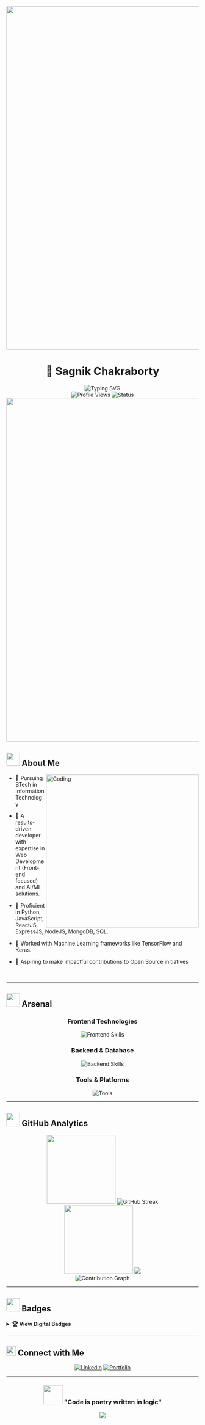 <img src="https://user-images.githubusercontent.com/74038190/212284100-561aa473-3905-4a80-b561-0d28506553ee.gif" width="900"> 

# <div align="center">🌟 Sagnik Chakraborty</div>

<div align="center">
  <img src="https://readme-typing-svg.herokuapp.com?font=Fira+Code&weight=600&size=28&duration=1500&pause=500&color=6366F1&center=true&vCenter=true&multiline=true&repeat=false&width=600&height=100&lines=Full-Stack+Developer;AI%2FML+Enthusiast" alt="Typing SVG" />
</div>

<div align="center">
  <img src="https://komarev.com/ghpvc/?username=eccentriccoder01&label=Profile%20Views&color=6366f1&style=for-the-badge" alt="Profile Views" />
  <img src="https://img.shields.io/badge/Status-Available%20for%20Hire-brightgreen?style=for-the-badge" alt="Status" />
</div>

<img src="https://user-images.githubusercontent.com/74038190/212284100-561aa473-3905-4a80-b561-0d28506553ee.gif" width="900"> 

## <img src="https://media.giphy.com/media/iY8CRBdQXODJSCERIr/giphy.gif" width="35"> About Me

<img align="right" src="https://media.giphy.com/media/SWoSkN6DxTszqIKEqv/giphy.gif" alt="Coding" width="400" />


- 🔏 Pursuing BTech in Information Technology

- 🔏 A results-driven developer with expertise in Web Development (Front-end focused) and AI/ML solutions.

- 🔏 Proficient in Python, JavaScript, ReactJS, ExpressJS, NodeJS, MongoDB, SQL.

- 🔏 Worked with Machine Learning frameworks like TensorFlow and Keras.

- 🔏 Aspiring to make impactful contributions to Open Source initiatives


<br clear="right"/>

---

## <img src="https://media.giphy.com/media/WUlplcMpOCEmTGBtBW/giphy.gif" width="35"> Arsenal

<div align="center">

### Frontend Technologies
<p>
  <img src="https://skillicons.dev/icons?i=react,js,ts,html,css,bootstrap,python" alt="Frontend Skills" />
</p>

### Backend & Database
<p>
  <img src="https://skillicons.dev/icons?i=nodejs,express,mongodb,mysql,python,firebase" alt="Backend Skills" />
</p>

### Tools & Platforms
<p>
  <img src="https://skillicons.dev/icons?i=vscode,git,github,postman,tensorflow" alt="Tools" />
</p>

</div>

---

## <img src="https://media.giphy.com/media/Q7LHmoFwVP6Yc1swZs/giphy.gif" width="35"> GitHub Analytics

<div align="center">
  
  <img height="180em" src="https://github-readme-stats.vercel.app/api?username=eccentriccoder01&show_icons=true&theme=tokyonight&count_private=true&hide_border=true&bg_color=0d1117&title_color=6366f1&icon_color=8b5cf6&text_color=c9d1d9"/>

  <img src="https://streak-stats.demolab.com/?user=eccentriccoder01&theme=tokyonight&hide_border=true&background=0D1117&stroke=6366f1&ring=8b5cf6&fire=f59e0b&currStreakLabel=c9d1d9" alt="GitHub Streak" />

</div>
<div align="center">

  <img height="180em" src="https://github-readme-stats.vercel.app/api/top-langs/?username=eccentriccoder01&layout=compact&theme=tokyonight&hide_border=true&bg_color=0d1117&title_color=6366f1&text_color=c9d1d9"/>

<img src="https://github-readme-stats.vercel.app/api/wakatime?username=MrEccentric&layout=compact&theme=tokyonight&hide_border=true&bg_color=0d1117&title_color=6366f1" />
  
</div>

<div align="center">
  
  <img src="https://github-readme-activity-graph.vercel.app/graph?username=eccentriccoder01&theme=tokyo-night&bg_color=0d1117&color=c9d1d9&line=6366f1&point=8b5cf6&area=true&hide_border=true" alt="Contribution Graph" />
  
</div>

---

## <img src="https://media.giphy.com/media/LnQjpWaON8nhr21vNW/giphy.gif" width="35"> Badges

<details>
<summary><b>🏆 View Digital Badges</b></summary>
<br>

<div align="center">
  <table>
    <tr>
      <td align="center">
        <a href="https://www.credly.com/badges/76e994f4-a66f-4209-9727-f0007de3c3a8/public_url">
          <img width="160px" src="https://github.com/user-attachments/assets/996cbd36-6b8c-45ad-ad00-7aa577422835" />
        </a>
      </td>
      <td align="center">
        <a href="https://www.credly.com/badges/fb130af4-6008-4ae8-b24d-e9d012f57777/public_url">
          <img width="160px" src="https://github.com/user-attachments/assets/ba28ffed-2b29-42e9-8bd9-a8b299d99a39" />
        </a>
      </td>
      <td align="center">
        <a href="https://www.credly.com/badges/83bed5fd-8ba1-4c44-8358-73fb2da1623e/public_url">
          <img width="160px" src="https://github.com/user-attachments/assets/4948a1b4-118a-4b17-ae92-3917923ca53c" />
        </a>
      </td>
      <td align="center">
        <img width="160px" src="https://github.com/user-attachments/assets/881a3b49-b283-47cc-b1ae-7e7354eeae9d" />
      </td>
      <td align="center">
        <a href="https://www.credly.com/badges/53bd600a-4e4a-4a87-b7bd-11405964c0d3/public_url">
          <img width="160px" src="https://github.com/user-attachments/assets/3ab1a6a5-5a83-4839-ba62-a3f18a9cb475" />
        </a>
      </td>
      <td align="center">
        <a href="https://www.credly.com/badges/1bde91ac-946e-40f9-b9e5-927d9d631101/public_url">
          <img width="160px" src="https://github.com/user-attachments/assets/432e38fb-053e-4835-8a0f-2a494c073c92" />
        </a>
      </td>
    </tr>
    <tr>
      <td align="center">
        <a href="https://www.credly.com/badges/bcf6d1bb-3d3d-422c-bc5b-2e3c90d5ccbc/public_url">
          <img width="160px" src="https://github.com/user-attachments/assets/b6337be4-4cd6-41c6-bea3-855e9f2c5e09" />
        </a>
      </td>
      <td align="center">
        <a href="https://www.credly.com/badges/f093ec4e-dff7-4db6-8909-77205c6b0861/public_url">
          <img width="160px" src="https://github.com/user-attachments/assets/16300233-4e36-464f-9369-062b172ea94d" />
        </a>
      </td>
      <td align="center">
        <a href="https://www.credly.com/badges/4b318b6e-c7cc-4e31-856c-0957a84b14dd/public_url">
          <img width="160px" src="https://github.com/user-attachments/assets/34859652-b56d-4ef4-a454-396aa5543ede" />
        </a>
      </td>
      <td align="center">
        <a href="https://www.credly.com/badges/f397a886-61de-4ec5-9e50-6eb741a085d1/public_url">
          <img width="160px" src="https://github.com/user-attachments/assets/5e58bda2-9472-4026-9587-3fd3ad93e135" />
        </a>
      </td>
      <td align="center">
        <img width="160px" src="https://github.com/user-attachments/assets/817b0a8c-a66e-4c46-a453-07d2fc514cde" />
      </td>
      <td align="center">
        <img width="160px" src="https://github.com/user-attachments/assets/94a9ec70-95b9-4857-9de8-076707c71a11" />
      </td>
    </tr>
    <tr>
      <td align="center">
        <img width="160px" src="https://github.com/user-attachments/assets/73022886-cf24-4257-bd13-7d717f9a7a15" />
      </td>
      <td align="center">
        <img width="160px" src="https://github.com/user-attachments/assets/54166904-0d62-49c5-b2d4-c7623e2062d6" />
      </td>
      <td align="center">
        <img width="160px" src="https://github.com/user-attachments/assets/ceb0abee-4cb3-43aa-81fd-4c7f118505db" />
      </td>
      <td align="center">
        <img width="160px" src="https://github.com/user-attachments/assets/ff96dc77-f198-4315-8377-9b20dec863b9" />
      </td>
      <td align="center">
        <img width="160px" src="https://github.com/user-attachments/assets/66a2041c-8649-4561-9462-407bfdece6de" />
      </td>
      <td align="center">
        <img width="160px" src="https://github.com/user-attachments/assets/eed2c9fa-c2f4-4119-978c-500f81366698" />
      </td>
    </tr>
  </table>
</div>


</details>

---

## <img src="https://media.giphy.com/media/LnQjpWaON8nhr21vNW/giphy.gif" width="25"> Connect with Me

<div align="center">
  
  [![LinkedIn](https://img.shields.io/badge/LinkedIn-0077B5?style=for-the-badge&logo=linkedin&logoColor=white)](https://www.linkedin.com/in/eccentricexplorer)
  [![Portfolio](https://img.shields.io/badge/Portfolio-FF7139?style=for-the-badge&logo=Firefox&logoColor=white)]([#](https://eccentriccoder01.github.io/Me))

</div>

---

<div align="center">
  
  ### <img src="https://media.giphy.com/media/VgCDAzcKvsR6OM0uWg/giphy.gif" width="50"> "Code is poetry written in logic"
  
  <img src="https://capsule-render.vercel.app/api?type=waving&color=gradient&customColorList=6,11,20&height=120&section=footer&text=Thanks%20for%20visiting!&fontSize=20&fontColor=fff&animation=twinkling"/>
  
</div>
